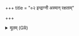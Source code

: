+++
title = "०२ इन्द्राग्नी अस्मान् रक्षताम्"

+++
<details><summary>मूलम् (GR)</summary>

इन्द्राग्नी अस्मान् रक्षतां  
यौ प्रजानां प्रजापती ।  
सोमो राजाधिपा मृडिता च-  
-ऋतस्य नः पतयो मृडयन्तु ॥
</details>